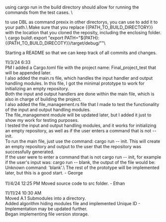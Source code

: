 using cargo run in the build directory should allow for running the commands from the test cases. \\

to use DBL as command prexix in other directorys, you can use to add it to your path.\\
Make sure that you replace {{PATH_TO_BUILD_DIRECTORY}} with the location that you cloned the reposity, including the enclosing folder. \\
cargo build\\
export "export PATH="${PATH}:{{PATH_TO_BUILD_DIRECOTY}}/target/debug/""\\



Starting a README so that we can keep track of all commits and changes.

11/3/24 6:33\
PM I added a Cargo.toml file with the project name: Final_project_test that will be appended later.\
I also added the main.rs file, which handles the input handler and output handling modules. In this file, I got the minimal prototype to work for initializing an empty repository.\
Both the input and output handlers are done within the main file, which is also in charge of building the project. \
I also added the file_management.rs file that I made to test the functionality of the input and output handling modules.\
The file_management module will be updated later, but I added it just to show my work for testing purposes. \
I tested the input and output handling modules, and it works for initializing an empty repository, as well as if the user enters a command that is not -- init.\
To run the main file, just use the command: cargo run -- init. This will create an empty repository and output to the user that the repository was successfully generated.\
If the user were to enter a command that is not cargo run -- init, for example if the user's input was: cargo run -- blank, the output of the file would be: Unknown command: 'blank'.\ 
The rest of the prototype will be implemented later, but this is a good start. - George \
\
11/4/24 12:25 PM
Moved source code to src folder. - Ethan

11/11/24 10:30 AM\
Moved A.1 Submodules into a directory.\
Added algorithm hiding modules file and implemented Unique ID - Implementation may be updated further.\
Began implementing file version storage.  
